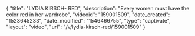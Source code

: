 {
    "title": "LYDIA KIRSCH- RED",
    "description": "Every women must have the color red in her wardrobe",
    "videoid": "159001509",
    "date_created": "1523645233",
    "date_modified": "1546466755",
    "type": "captivate",
    "layout": "video",
    "url": "\/v\/lydia-kirsch-red\/159001509"
}